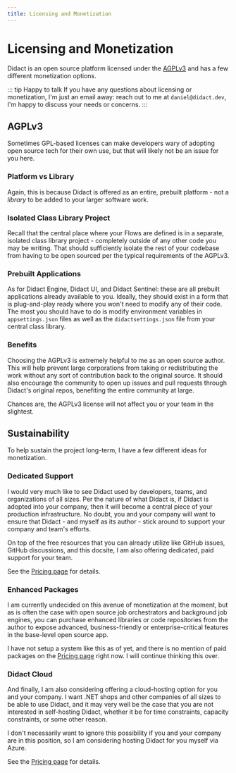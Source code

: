 ```yaml
---
title: Licensing and Monetization
---
```


# Licensing and Monetization

Didact is an open source platform licensed under the [AGPLv3](https://choosealicense.com/licenses/agpl-3.0/) and has a few different monetization options.

::: tip Happy to talk
If you have any questions about licensing or monetization, I'm just an email away: reach out to me at `daniel@didact.dev`, I'm happy to discuss your needs or concerns.
:::

## AGPLv3

Sometimes GPL-based licenses can make developers wary of adopting open source tech for their own use, but that will likely not be an issue for you here.

### Platform vs Library

Again, this is because Didact is offered as an entire, prebuilt platform - not a *library* to be added to your larger software work.

### Isolated Class Library Project

Recall that the central place where your Flows are defined is in a separate, isolated class library project - completely outside of any other code you may be writing. That should sufficiently isolate the rest of your codebase from having to be open sourced per the typical requirements of the AGPLv3.

### Prebuilt Applications

As for Didact Engine, Didact UI, and Didact Sentinel: these are all prebuilt applications already available to you. Ideally, they should exist in a form that is plug-and-play ready where you won't need to modify any of their code. The most you should have to do is modify environment variables in `appsettings.json` files as well as the `didactsettings.json` file from your central class library.

### Benefits

Choosing the AGPLv3 is extremely helpful to me as an open source author. This will help prevent large corporations from taking or redistributing the work without any sort of contribution back to the original source. It should also encourage the community to open up issues and pull requests through Didact's original repos, benefiting the entire community at large.

Chances are, the AGPLv3 license will not affect you or your team in the slightest.

## Sustainability

To help sustain the project long-term, I have a few different ideas for monetization.

### Dedicated Support

I would very much like to see Didact used by developers, teams, and organizations of all sizes. Per the nature of what Didact is, if Didact is adopted into your company, then it will become a central piece of your production infrastructure. No doubt, you and your company will want to ensure that Didact - and myself as its author - stick around to support your company and team's efforts.

On top of the free resources that you can already utilize like GitHub issues, GitHub discussions, and this docsite, I am also offering dedicated, paid support for your team.

See the [Pricing page](https://www.didact.dev/pricing) for details.

### Enhanced Packages

I am currently undecided on this avenue of monetization at the moment, but as is often the case with open source job orchestrators and background job engines, you can purchase enhanced libraries or code repositories from the author to expose advanced, business-friendly or enterprise-critical features in the base-level open source app.

I have not setup a system like this as of yet, and there is no mention of paid packages on the [Pricing page](https://www.didact.dev/pricing) right now. I will continue thinking this over.

### Didact Cloud

And finally, I am also considering offering a cloud-hosting option for you and your company. I want .NET shops and other companies of all sizes to be able to use Didact, and it may very well be the case that you are not interested in self-hosting Didact, whether it be for time constraints, capacity constraints, or some other reason.

I don't necessarily want to ignore this possibility if you and your company are in this position, so I am considering hosting Didact for you myself via Azure.

See the [Pricing page](https://www.didact.dev/pricing) for details.